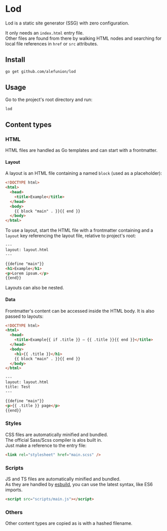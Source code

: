 # Lod

Lod is a static site generator (SSG) with zero configuration.

It only needs an `index.html` entry file.  
Other files are found from there by walking HTML nodes and searching for local file references in `href` or `src` attributes.

## Install

```sh
go get github.com/alefunion/lod
```

## Usage

Go to the project's root directory and run:

```
lod
```

## Content types

### HTML

HTML files are handled as Go templates and can start with a frontmatter.

#### Layout

A layout is an HTML file containing a named `block` (used as a placeholder):

```html
<!DOCTYPE html>
<html>
  <head>
    <title>Example</title>
  </head>
  <body>
    {{ block "main" . }}{{ end }}
  </body>
</html>
```

To use a layout, start the HTML file with a frontmatter containing and a `layout` key referencing the layout file, relative to project's root:

```html
---
layout: layout.html
---

{{define "main"}}
<h1>Example</h1>
<p>Lorem ipsum.</p>
{{end}}
```

Layouts can also be nested.

#### Data

Frontmatter's content can be accessed inside the HTML body. It is also passed to layouts:

```html
<!DOCTYPE html>
<html>
  <head>
    <title>Example{{ if .title }} – {{ .title }}{{ end }}</title>
  </head>
  <body>
    <h1>{{ .title }}</h1>
    {{ block "main" . }}{{ end }}
  </body>
</html>
```

```html
---
layout: layout.html
title: Test
---

{{define "main"}}
<p>{{ .title }} page</p>
{{end}}
```

### Styles

CSS files are automatically minified and bundled.  
The official Sass/Scss compiler is alos built in.  
Just make a reference to the entry file:

```html
<link rel="stylesheet" href="main.scss" />
```

### Scripts

JS and TS files are automatically minified and bundled.  
As they are handled by [esbuild](https://esbuild.github.io), you can use the latest syntax, like ES6 imports.

```html
<script src="scripts/main.js"></script>
```

### Others

Other content types are copied as is with a hashed filename.
